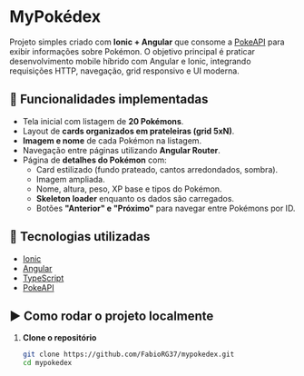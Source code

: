 # MyPokédex

Projeto simples criado com **Ionic + Angular** que consome a [PokeAPI](https://pokeapi.co) para exibir informações sobre Pokémon. O objetivo principal é praticar desenvolvimento mobile híbrido com Angular e Ionic, integrando requisições HTTP, navegação, grid responsivo e UI moderna.

## 🚀 Funcionalidades implementadas

- Tela inicial com listagem de **20 Pokémons**.
- Layout de **cards organizados em prateleiras (grid 5xN)**.
- **Imagem e nome** de cada Pokémon na listagem.
- Navegação entre páginas utilizando **Angular Router**.
- Página de **detalhes do Pokémon** com:
  - Card estilizado (fundo prateado, cantos arredondados, sombra).
  - Imagem ampliada.
  - Nome, altura, peso, XP base e tipos do Pokémon.
  - **Skeleton loader** enquanto os dados são carregados.
  - Botões **"Anterior" e "Próximo"** para navegar entre Pokémons por ID.

## 🔧 Tecnologias utilizadas

- [Ionic](https://ionicframework.com/)
- [Angular](https://angular.io/)
- [TypeScript](https://www.typescriptlang.org/)
- [PokeAPI](https://pokeapi.co)

## ▶️ Como rodar o projeto localmente

1. **Clone o repositório**
   ```bash
   git clone https://github.com/FabioRG37/mypokedex.git
   cd mypokedex

